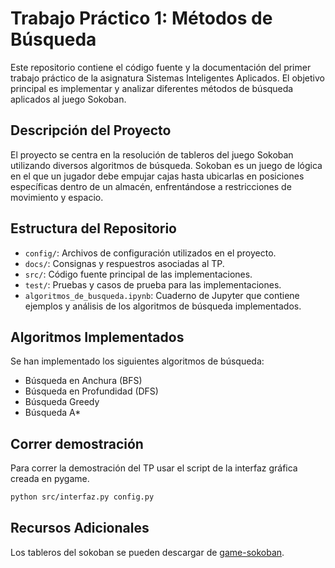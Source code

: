 # Trabajo Práctico 1: Métodos de Búsqueda

Este repositorio contiene el código fuente y la documentación del primer trabajo práctico de la asignatura Sistemas Inteligentes Aplicados. El objetivo principal es implementar y analizar diferentes métodos de búsqueda aplicados al juego Sokoban.

## Descripción del Proyecto

El proyecto se centra en la resolución de tableros del juego Sokoban utilizando diversos algoritmos de búsqueda. Sokoban es un juego de lógica en el que un jugador debe empujar cajas hasta ubicarlas en posiciones específicas dentro de un almacén, enfrentándose a restricciones de movimiento y espacio.

## Estructura del Repositorio

- `config/`: Archivos de configuración utilizados en el proyecto.
- `docs/`: Consignas y respuestros asociadas al TP.
- `src/`: Código fuente principal de las implementaciones.
- `test/`: Pruebas y casos de prueba para las implementaciones.
- `algoritmos_de_busqueda.ipynb`: Cuaderno de Jupyter que contiene ejemplos y análisis de los algoritmos de búsqueda implementados.

## Algoritmos Implementados

Se han implementado los siguientes algoritmos de búsqueda:

- Búsqueda en Anchura (BFS)
- Búsqueda en Profundidad (DFS)
- Búsqueda Greedy
- Búsqueda A*

## Correr demostración
Para correr la demostración del TP usar el script de la interfaz gráfica creada en pygame.

```bash
python src/interfaz.py config.py
```

## Recursos Adicionales

Los tableros del sokoban se pueden descargar de [game-sokoban](http://www.game-sokoban.com/).
